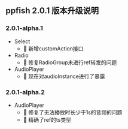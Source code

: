 ## ppfish 2.0.1 版本升级说明

### 2.0.1-alpha.1
  - Select
    - 🔨 新增customAction接口
  - Radio
    - 🐛 修复RadioGroup未进行ref转发的问题
  - AudioPlayer
    - 🔨 现在对audioInstance进行了暴露

### 2.0.1-alpha.2
  - AudioPlayer
    - 🐛 修复了无法播放时长少于1s的音频的问题
    - 🐛 精确了ref的ts类型

